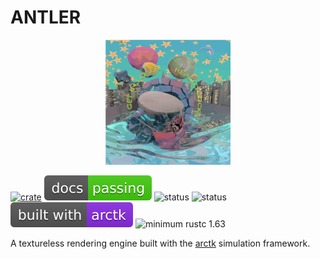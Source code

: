 # ANTLER

<p align="center">
    <img src="./resources/icons/antler.svg" width="200" height="200" />
</p>

[![crate](https://img.shields.io/crates/v/antler.svg)](https://crates.io/crates/antler)
[![documentation](./resources/badges/docs.svg)](https://freddywordingham.github.io/antler/)
![status](https://github.com/FreddyWordingham/antler/actions/workflows/quick_ci.yml/badge.svg)
![status](https://github.com/FreddyWordingham/antler/actions/workflows/full_ci.yml/badge.svg)
[![build with](./resources/badges/arctk.svg)](https://github.com/FreddyWordingham/arctk)
![minimum rustc 1.63](https://img.shields.io/badge/rustc-1.63+-red.svg)

A textureless rendering engine built with the [arctk](https://github.com/FreddyWordingham/arctk) simulation framework.
